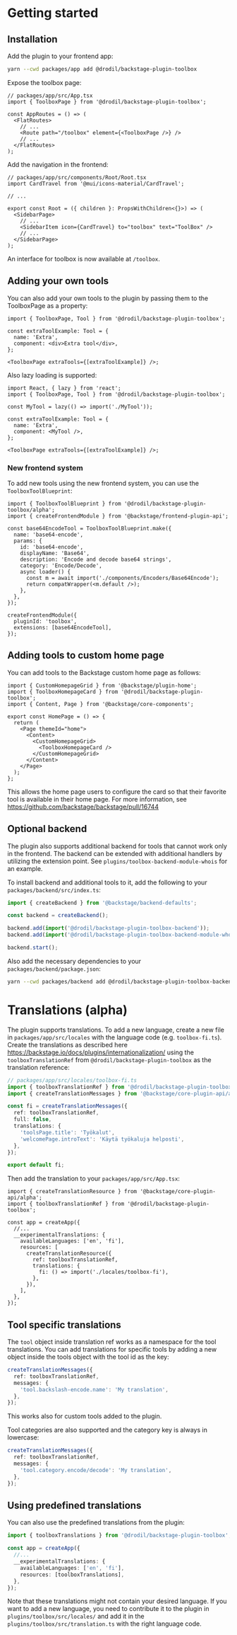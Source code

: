 # Getting started

## Installation

Add the plugin to your frontend app:

```bash
yarn --cwd packages/app add @drodil/backstage-plugin-toolbox
```

Expose the toolbox page:

```tsx
// packages/app/src/App.tsx
import { ToolboxPage } from '@drodil/backstage-plugin-toolbox';

const AppRoutes = () => (
  <FlatRoutes>
    // ...
    <Route path="/toolbox" element={<ToolboxPage />} />
    // ...
  </FlatRoutes>
);
```

Add the navigation in the frontend:

```tsx
// packages/app/src/components/Root/Root.tsx
import CardTravel from '@mui/icons-material/CardTravel';

// ...

export const Root = ({ children }: PropsWithChildren<{}>) => (
  <SidebarPage>
    // ...
    <SidebarItem icon={CardTravel} to="toolbox" text="ToolBox" />
    // ...
  </SidebarPage>
);
```

An interface for toolbox is now available at `/toolbox`.

## Adding your own tools

You can also add your own tools to the plugin by passing them to the ToolboxPage as a property:

```tsx
import { ToolboxPage, Tool } from '@drodil/backstage-plugin-toolbox';

const extraToolExample: Tool = {
  name: 'Extra',
  component: <div>Extra tool</div>,
};

<ToolboxPage extraTools={[extraToolExample]} />;
```

Also lazy loading is supported:

```tsx
import React, { lazy } from 'react';
import { ToolboxPage, Tool } from '@drodil/backstage-plugin-toolbox';

const MyTool = lazy(() => import('./MyTool'));

const extraToolExample: Tool = {
  name: 'Extra',
  component: <MyTool />,
};

<ToolboxPage extraTools={[extraToolExample]} />;
```

### New frontend system

To add new tools using the new frontend system, you can use the `ToolboxToolBlueprint`:

```tsx
import { ToolboxToolBlueprint } from '@drodil/backstage-plugin-toolbox/alpha';
import { createFrontendModule } from '@backstage/frontend-plugin-api';

const base64EncodeTool = ToolboxToolBlueprint.make({
  name: 'base64-encode',
  params: {
    id: 'base64-encode',
    displayName: 'Base64',
    description: 'Encode and decode base64 strings',
    category: 'Encode/Decode',
    async loader() {
      const m = await import('./components/Encoders/Base64Encode');
      return compatWrapper(<m.default />);
    },
  },
});

createFrontendModule({
  pluginId: 'toolbox',
  extensions: [base64EncodeTool],
});
```

## Adding tools to custom home page

You can add tools to the Backstage custom home page as follows:

```tsx
import { CustomHomepageGrid } from '@backstage/plugin-home';
import { ToolboxHomepageCard } from '@drodil/backstage-plugin-toolbox';
import { Content, Page } from '@backstage/core-components';

export const HomePage = () => {
  return (
    <Page themeId="home">
      <Content>
        <CustomHomepageGrid>
          <ToolboxHomepageCard />
        </CustomHomepageGrid>
      </Content>
    </Page>
  );
};
```

This allows the home page users to configure the card so that their favorite tool is available in their home page.
For more information, see https://github.com/backstage/backstage/pull/16744

## Optional backend

The plugin also supports additional backend for tools that cannot work only in the frontend. The backend can be extended
with
additional handlers by utilizing the extension point. See `plugins/toolbox-backend-module-whois` for an example.

To install backend and additional tools to it, add the following to your `packages/backend/src/index.ts`:

```ts
import { createBackend } from '@backstage/backend-defaults';

const backend = createBackend();

backend.add(import('@drodil/backstage-plugin-toolbox-backend'));
backend.add(import('@drodil/backstage-plugin-toolbox-backend-module-whois'));

backend.start();
```

Also add the necessary dependencies to your `packages/backend/package.json`:

```bash
yarn --cwd packages/backend add @drodil/backstage-plugin-toolbox-backend @drodil/backstage-plugin-toolbox-backend-module-whois
```

# Translations (alpha)

The plugin supports translations. To add a new language, create a new file in `packages/app/src/locales` with the
language code (e.g. `toolbox-fi.ts`).
Create the translations as described here https://backstage.io/docs/plugins/internationalization/ using the
`toolboxTranslationRef` from `@drodil/backstage-plugin-toolbox` as the translation reference:

```ts
// packages/app/src/locales/toolbox-fi.ts
import { toolboxTranslationRef } from '@drodil/backstage-plugin-toolbox';
import { createTranslationMessages } from '@backstage/core-plugin-api/alpha';

const fi = createTranslationMessages({
  ref: toolboxTranslationRef,
  full: false,
  translations: {
    'toolsPage.title': 'Työkalut',
    'welcomePage.introText': 'Käytä työkaluja helposti',
  },
});

export default fi;
```

Then add the translation to your `packages/app/src/App.tsx`:

```tsx
import { createTranslationResource } from '@backstage/core-plugin-api/alpha';
import { toolboxTranslationRef } from '@drodil/backstage-plugin-toolbox';

const app = createApp({
  //...
  __experimentalTranslations: {
    availableLanguages: ['en', 'fi'],
    resources: [
      createTranslationResource({
        ref: toolboxTranslationRef,
        translations: {
          fi: () => import('./locales/toolbox-fi'),
        },
      }),
    ],
  },
});
```

## Tool specific translations

The `tool` object inside translation ref works as a namespace for the tool translations. You can add translations for
specific tools by adding a new object inside the tools object with the tool id as the key:

```ts
createTranslationMessages({
  ref: toolboxTranslationRef,
  messages: {
    'tool.backslash-encode.name': 'My translation',
  },
});
```

This works also for custom tools added to the plugin.

Tool categories are also supported and the category key is always in lowercase:

```ts
createTranslationMessages({
  ref: toolboxTranslationRef,
  messages: {
    'tool.category.encode/decode': 'My translation',
  },
});
```

## Using predefined translations

You can also use the predefined translations from the plugin:

```ts
import { toolboxTranslations } from '@drodil/backstage-plugin-toolbox';

const app = createApp({
  //...
  __experimentalTranslations: {
    availableLanguages: ['en', 'fi'],
    resources: [toolboxTranslations],
  },
});
```

Note that these translations might not contain your desired language. If you want to add a new language, you need to
contribute it to the plugin in `plugins/toolbox/src/locales/` and add it in the `plugins/toolbox/src/translation.ts`
with the right language code.
